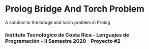 # Prolog Bridge And Torch Problem
A solution to the bridge and torch problem in Prolog

### Instituto Tecnológico de Costa Rica - Lenguajes de Programación - II Semestre 2020 - Proyecto #2
